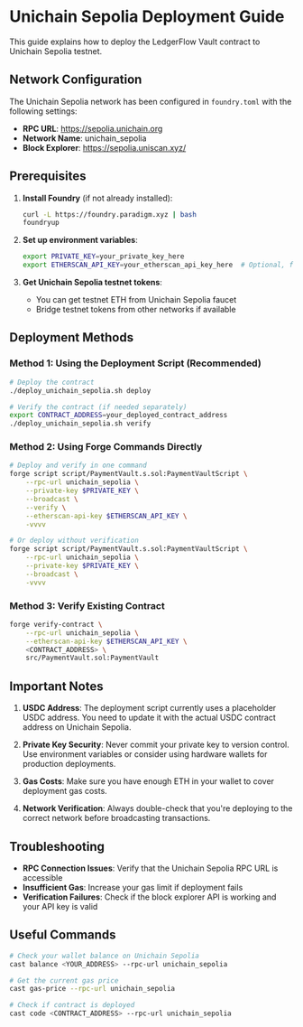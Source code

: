 # Unichain Sepolia Deployment Guide

This guide explains how to deploy the LedgerFlow Vault contract to Unichain Sepolia testnet.

## Network Configuration

The Unichain Sepolia network has been configured in `foundry.toml` with the following settings:

- **RPC URL**: <https://sepolia.unichain.org>
- **Network Name**: unichain_sepolia
- **Block Explorer**: <https://sepolia.uniscan.xyz/>

## Prerequisites

1. **Install Foundry** (if not already installed):

   ```bash
   curl -L https://foundry.paradigm.xyz | bash
   foundryup
   ```

2. **Set up environment variables**:

   ```bash
   export PRIVATE_KEY=your_private_key_here
   export ETHERSCAN_API_KEY=your_etherscan_api_key_here  # Optional, for contract verification
   ```

3. **Get Unichain Sepolia testnet tokens**:
   - You can get testnet ETH from Unichain Sepolia faucet
   - Bridge testnet tokens from other networks if available

## Deployment Methods

### Method 1: Using the Deployment Script (Recommended)

```bash
# Deploy the contract
./deploy_unichain_sepolia.sh deploy

# Verify the contract (if needed separately)
export CONTRACT_ADDRESS=your_deployed_contract_address
./deploy_unichain_sepolia.sh verify
```

### Method 2: Using Forge Commands Directly

```bash
# Deploy and verify in one command
forge script script/PaymentVault.s.sol:PaymentVaultScript \
    --rpc-url unichain_sepolia \
    --private-key $PRIVATE_KEY \
    --broadcast \
    --verify \
    --etherscan-api-key $ETHERSCAN_API_KEY \
    -vvvv

# Or deploy without verification
forge script script/PaymentVault.s.sol:PaymentVaultScript \
    --rpc-url unichain_sepolia \
    --private-key $PRIVATE_KEY \
    --broadcast \
    -vvvv
```

### Method 3: Verify Existing Contract

```bash
forge verify-contract \
    --rpc-url unichain_sepolia \
    --etherscan-api-key $ETHERSCAN_API_KEY \
    <CONTRACT_ADDRESS> \
    src/PaymentVault.sol:PaymentVault
```

## Important Notes

1. **USDC Address**: The deployment script currently uses a placeholder USDC address. You need to update it with the actual USDC contract address on Unichain Sepolia.

2. **Private Key Security**: Never commit your private key to version control. Use environment variables or consider using hardware wallets for production deployments.

3. **Gas Costs**: Make sure you have enough ETH in your wallet to cover deployment gas costs.

4. **Network Verification**: Always double-check that you're deploying to the correct network before broadcasting transactions.

## Troubleshooting

- **RPC Connection Issues**: Verify that the Unichain Sepolia RPC URL is accessible
- **Insufficient Gas**: Increase your gas limit if deployment fails
- **Verification Failures**: Check if the block explorer API is working and your API key is valid

## Useful Commands

```bash
# Check your wallet balance on Unichain Sepolia
cast balance <YOUR_ADDRESS> --rpc-url unichain_sepolia

# Get the current gas price
cast gas-price --rpc-url unichain_sepolia

# Check if contract is deployed
cast code <CONTRACT_ADDRESS> --rpc-url unichain_sepolia
```

